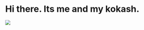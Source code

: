 # Hi there. Its me and my kokash.
<img src="https://bigpicture.ru/wp-content/uploads/2017/02/68.jpg">
